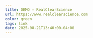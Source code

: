 ```yaml
---
title: DEMO — RealClearScience
url: https://www.realclearscience.com
color: green
tags: link
date: 2025-08-21T13:40:00-04:00
---
```

